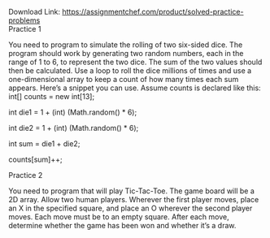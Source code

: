 Download Link: https://assignmentchef.com/product/solved-practice-problems
<br>
Practice 1

You need to program to simulate the rolling of two six-sided dice. The program should work by generating two random numbers, each in the range of 1 to 6, to represent the two dice. The sum of the two values should then be calculated. Use a loop to roll the dice millions of times and use a one-dimensional array to keep a count of how many times each sum appears. Here’s a snippet you can use. Assume counts is declared like this: int[] counts = new int[13];

int die1 = 1 + (int) (Math.random() * 6);

int die2 = 1 + (int) (Math.random() * 6);

int sum = die1 + die2;

counts[sum]++;

Practice 2

You need to program that will play Tic-Tac-Toe. The game board will be a 2D array. Allow two human players. Wherever the first player moves, place an X in the specified square, and place an O wherever the second player moves. Each move must be to an empty square. After each move, determine whether the game has been won and whether it’s a draw.